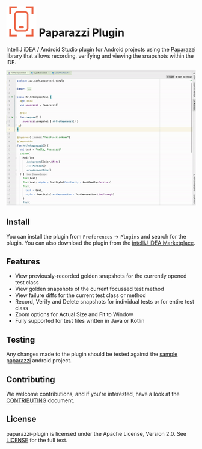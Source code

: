 # <img src="/preview/logo.png" title="logo" height="80" width="80" /> Paparazzi Plugin

IntelliJ iDEA / Android Studio plugin for Android projects using the <a href="https://github.com/cashapp/paparazzi">
Paparazzi</a> library that allows recording, verifying and viewing the snapshots within the IDE.

<img src="/preview/screenshare.gif" alt="preview" title="preview"/>

Install
-----
You can install the plugin from `Preferences` -> `Plugins` and search for the plugin. You can also download the 
plugin from the <a href="https://plugins.jetbrains.com/plugin/20517-paparazzi">intelliJ iDEA Marketplace</a>.

Features
-----

- View previously-recorded golden snapshots for the currently opened test class
- View golden snapshots of the current focussed test method
- View failure diffs for the current test class or method
- Record, Verify and Delete snapshots for individual tests or for entire test class
- Zoom options for Actual Size and Fit to Window
- Fully supported for test files written in Java or Kotlin

Testing
-----
Any changes made to the plugin should be tested against the
<a href="https://github.com/cashapp/paparazzi/tree/master/sample">sample paparazzi</a> android project.

Contributing
-----
We welcome contributions, and if you're interested, have a look at the [CONTRIBUTING](CONTRIBUTING.md) document.

License
-----
paparazzi-plugin is licensed under the Apache License, Version 2.0. See [LICENSE](LICENSE) for the full text.
